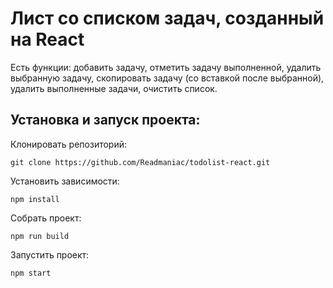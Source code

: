 # Лист со списком задач, созданный на React

Есть функции:
добавить задачу,
отметить задачу выполненной,
удалить выбранную задачу,
скопировать задачу (со вставкой после выбранной),
удалить выполненные задачи,
очистить список.

## Установка и запуск проекта:

Клонировать репозиторий:

    git clone https://github.com/Readmaniac/todolist-react.git

Установить зависимости:

    npm install

Собрать проект:

    npm run build

Запустить проект:

    npm start
